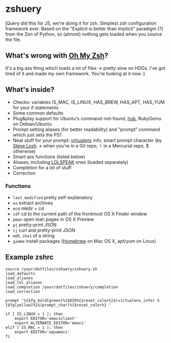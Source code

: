 # zshuery #
jQuery did this for JS, we're doing it for zsh. Simplest zsh configuration framework ever. Based on the "Explicit is better than implicit" paradigm (?) from the Zen of Python, so (almost) nothing gets loaded when you source the file.

## What's wrong with [Oh My Zsh](https://github.com/robbyrussell/oh-my-zsh)? ##
It's a big ass thing which loads a lot of files → pretty slow on HDDs. I've got tired of it and made my own framework. You're looking at it now :)

## What's inside? ##

- Checks: variables IS_MAC, IS_LINUX, HAS_BREW, HAS_APT, HAS_YUM for your if statements
- Some common defaults
- Plug&play support for Ubuntu's command-not-found, [hub](http://chriswanstrath.com/hub/), RubyGems on Debian/Ubuntu
- Prompt setting aliases (for better readability) and "prompt" command which just sets the PS1
- Neat stuff for your prompt: [virtualenv](http://www.virtualenv.org/) info, smart prompt character (by [Steve Losh](http://stevelosh.com). ± when you're in a Git repo, ☿ in a Mercurial repo, $ otherwise)
- Smart ass functions (listed below)
- Aliases, including [LOLSPEAK](http://aur.archlinux.org/packages/lolbash/lolbash/lolbash.sh) ones (loaded separately)
- Completion for a lot of stuff
- Correction

### Functions ###

- `last_modified` pretty self-explanatory
- `ex` extract archives
- `mcd` mkdir + cd
- `cdf` cd to the current path of the frontmost OS X Finder window
- `pman` open man pages in OS X Preview
- `pj` pretty-print JSON
- `cj` curl and pretty-print JSON
- `md5`, `sha1` of a string
- `gimme` install packages ([Homebrew](http://mxcl.github.com/homebrew/) on Mac OS X, apt/yum on Linux)

## Example zshrc ##
    source /your/dotfiles/zshuery/zshuery.sh
    load_defaults
    load_aliases
    load_lol_aliases
    load_completion /your/dotfiles/zshuery/completion
    load_correction

    prompt '%{$fg_bold[green]%}$DIR%{$reset_color%}$(virtualenv_info) %{$fg[yellow]%}$(prompt_char)%{$reset_color%} '

    if [ IS_LINUX = 1 ]; then
        export EDITOR='emacsclient'
        export ALTERNATE_EDITOR='emacs'
    elif [ IS_MAC = 1 ]; then
        export EDITOR='aquamacs'
    fi